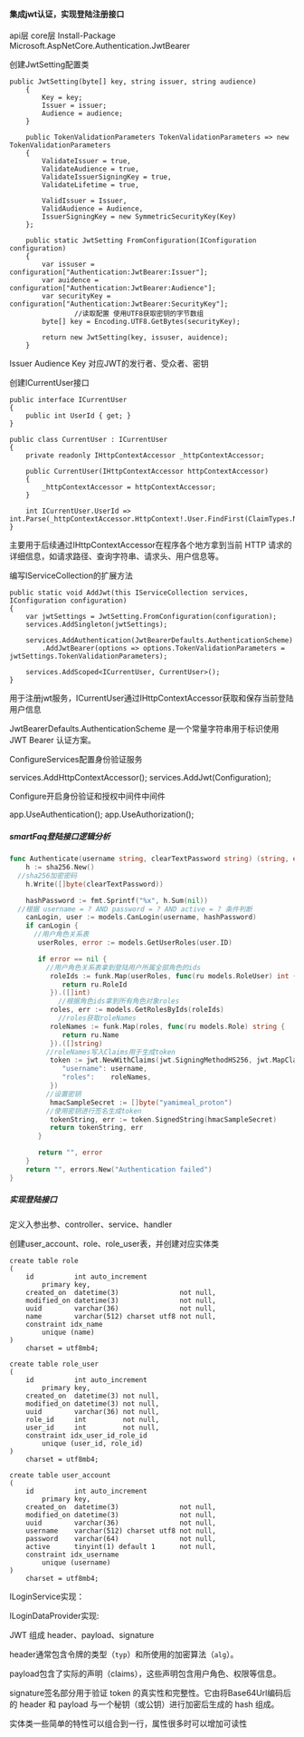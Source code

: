 #### 集成jwt认证，实现登陆注册接口

api层 core层 Install-Package Microsoft.AspNetCore.Authentication.JwtBearer



创建JwtSetting配置类

```
public JwtSetting(byte[] key, string issuer, string audience)
    {
        Key = key;
        Issuer = issuer;
        Audience = audience;
    }
    
    public TokenValidationParameters TokenValidationParameters => new TokenValidationParameters
    {
        ValidateIssuer = true,
        ValidateAudience = true,
        ValidateIssuerSigningKey = true,
        ValidateLifetime = true,
        
        ValidIssuer = Issuer,
        ValidAudience = Audience,
        IssuerSigningKey = new SymmetricSecurityKey(Key)
    };
    
    public static JwtSetting FromConfiguration(IConfiguration configuration)
    {
        var issuser = configuration["Authentication:JwtBearer:Issuer"];
        var auidence = configuration["Authentication:JwtBearer:Audience"];
        var securityKey = configuration["Authentication:JwtBearer:SecurityKey"];
				//读取配置 使用UTF8获取密钥的字节数组
        byte[] key = Encoding.UTF8.GetBytes(securityKey);

        return new JwtSetting(key, issuser, auidence);
    }
```

Issuer Audience Key 对应JWT的发行者、受众者、密钥



创建ICurrentUser接口

```
public interface ICurrentUser
{
    public int UserId { get; }
}

public class CurrentUser : ICurrentUser
{
    private readonly IHttpContextAccessor _httpContextAccessor;

    public CurrentUser(IHttpContextAccessor httpContextAccessor)
    {
        _httpContextAccessor = httpContextAccessor;
    }
    
    int ICurrentUser.UserId => int.Parse(_httpContextAccessor.HttpContext!.User.FindFirst(ClaimTypes.NameIdentifier)!.Value);
}
```

主要用于后续通过IHttpContextAccessor在程序各个地方拿到当前 HTTP 请求的详细信息，如请求路径、查询字符串、请求头、用户信息等。



编写IServiceCollection的扩展方法

```
public static void AddJwt(this IServiceCollection services, IConfiguration configuration)
{
    var jwtSettings = JwtSetting.FromConfiguration(configuration);
    services.AddSingleton(jwtSettings);

    services.AddAuthentication(JwtBearerDefaults.AuthenticationScheme)
        .AddJwtBearer(options => options.TokenValidationParameters = jwtSettings.TokenValidationParameters);
    
    services.AddScoped<ICurrentUser, CurrentUser>();
}
```

用于注册jwt服务，ICurrentUser通过IHttpContextAccessor获取和保存当前登陆用户信息

JwtBearerDefaults.AuthenticationScheme 是一个常量字符串用于标识使用 JWT Bearer 认证方案。



ConfigureServices配置身份验证服务

services.AddHttpContextAccessor();
services.AddJwt(Configuration);



Configure开启身份验证和授权中间件中间件

app.UseAuthentication();
app.UseAuthorization();



##### smartFaq登陆接口逻辑分析

```Go
func Authenticate(username string, clearTextPassword string) (string, error) {
    h := sha256.New()
  //sha256加密密码
    h.Write([]byte(clearTextPassword))

    hashPassword := fmt.Sprintf("%x", h.Sum(nil))
  //根据 username = ? AND password = ? AND active = ? 条件判断
    canLogin, user := models.CanLogin(username, hashPassword)
    if canLogin {
      //用户角色关系表
       userRoles, error := models.GetUserRoles(user.ID)

       if error == nil {
         //用户角色关系表拿到登陆用户所属全部角色的ids
          roleIds := funk.Map(userRoles, func(ru models.RoleUser) int {
             return ru.RoleId
          }).([]int)
			//根据角色ids拿到所有角色对象roles
          roles, err := models.GetRolesByIds(roleIds)
			//roles获取roleNames
          roleNames := funk.Map(roles, func(ru models.Role) string {
             return ru.Name
          }).([]string)
         //roleNames写入Claims用于生成token
          token := jwt.NewWithClaims(jwt.SigningMethodHS256, jwt.MapClaims{
             "username": username,
             "roles":    roleNames,
          })
         //设置密钥
          hmacSampleSecret := []byte("yamimeal_proton")
         //使用密钥进行签名生成token
          tokenString, err := token.SignedString(hmacSampleSecret)
          return tokenString, err
       }

       return "", error
    }
    return "", errors.New("Authentication failed")
}
```



##### 实现登陆接口

定义入参出参、controller、service、handler

创建user_account、role、role_user表，并创建对应实体类

```
create table role
(
    id          int auto_increment
        primary key,
    created_on  datetime(3)               not null,
    modified_on datetime(3)               not null,
    uuid        varchar(36)               not null,
    name        varchar(512) charset utf8 not null,
    constraint idx_name
        unique (name)
)
    charset = utf8mb4;
```

```
create table role_user
(
    id          int auto_increment
        primary key,
    created_on  datetime(3) not null,
    modified_on datetime(3) not null,
    uuid        varchar(36) not null,
    role_id     int         not null,
    user_id     int         not null,
    constraint idx_user_id_role_id
        unique (user_id, role_id)
)
    charset = utf8mb4;
```

```
create table user_account
(
    id          int auto_increment
        primary key,
    created_on  datetime(3)               not null,
    modified_on datetime(3)               not null,
    uuid        varchar(36)               not null,
    username    varchar(512) charset utf8 not null,
    password    varchar(64)               not null,
    active      tinyint(1) default 1      not null,
    constraint idx_username
        unique (username)
)
    charset = utf8mb4;
```

ILoginService实现：



ILoginDataProvider实现:



JWT 组成 header、payload、signature

header通常包含令牌的类型（`typ`）和所使用的加密算法（`alg`）。

payload包含了实际的声明（claims），这些声明包含用户角色、权限等信息。

signature签名部分用于验证 token 的真实性和完整性。它由将Base64Url编码后的 header 和 payload 与一个秘钥（或公钥）进行加密后生成的 hash 组成。



实体类一些简单的特性可以组合到一行，属性很多时可以增加可读性